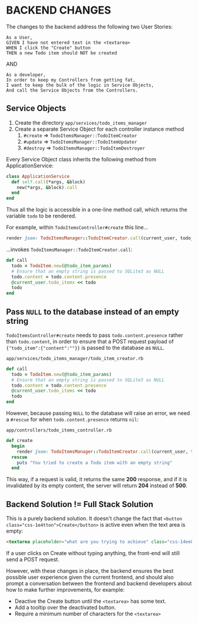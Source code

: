 # BACKEND CHANGES

The changes to the backend address the following two User Stories:

```
As a User,
GIVEN I have not entered text in the <textarea>
WHEN I click the "Create" button
THEN a new Todo item should NOT be created
```

AND 

```
As a developer,
In order to keep my Controllers from getting fat,
I want to keep the bulk of the logic in Service Objects,
And call the Service Objects from the Controllers.
```

## Service Objects

1. Create the directory `app/services/todo_items_manager`
2. Create a separate Service Object for each controller instance method
   1. `#create` => `TodoItemsManager::TodoItemCreator`
   1. `#update` => `TodoItemsManager::TodoItemUpdater`
   1. `#destroy` => `TodoItemsManager::TodoItemDestroyer`

Every Service Object class inherits the following method from ApplicationService:

```ruby
class ApplicationService
  def self.call(*args, &block)
    new(*args, &block).call
  end
end
```

Thus all the logic is accessible in a one-line method call, which returns the variable `todo` to be rendered.

For example, within `TodoItemsController#create` this line...

```ruby
render json: TodoItemsManager::TodoItemCreator.call(current_user, todo_item_params)
```

...invokes `TodoItemsManager::TodoItemCreator.call`:

```ruby
def call
  todo = TodoItem.new(@todo_item_params)
  # Ensure that an empty string is passed to SQLite3 as NULL
  todo.content = todo.content.presence
  @current_user.todo_items << todo
  todo
end
```

## Pass `NULL` to the database instead of an empty string

`TodoItemsController#create` needs to pass `todo.content.presence` rather than `todo.content`, in order to ensure that a POST request payload of `{"todo_item":{"content":""}}` is passed to the database as `NULL`.

`app/services/todo_items_manager/todo_item_creator.rb`

```ruby
def call
  todo = TodoItem.new(@todo_item_params)
  # Ensure that an empty string is passed to SQLite3 as NULL
  todo.content = todo.content.presence
  @current_user.todo_items << todo
  todo
end
```

However, because passing `NULL` to the database will raise an error, we need a `#rescue` for when `todo.content.presence` returns `nil`:

`app/controllers/todo_items_controller.rb`

```ruby
def create
  begin
    render json: TodoItemsManager::TodoItemCreator.call(current_user, todo_item_params)
  rescue
    puts "You tried to create a Todo item with an empty string"
  end
```

This way, if a request is valid, it returns the same **200** response, and if it is invalidated by its empty content, the server will return **204** instead of **500**.

## Backend Solution != Full Stack Solution

 This is a purely backend solution.  It doesn't change the fact that `<button class="css-1e4tton">Create</button>` is active even when the text area is empty: 

```html
<textarea placeholder="what are you trying to achieve" class="css-14ee8ud"></textarea>
```

If a user clicks on Create without typing anything, the front-end will still send a POST request.

However, with these changes in place, the backend ensures the best possible user experience given the current frontend, and should also prompt a conversation between the frontend and backend developers about how to make further improvements, for example:

- Deactive the Create button until the `<textarea>` has some text.
- Add a tooltip over the deactivated button.
- Require a minimum number of characters for the `<textarea>`